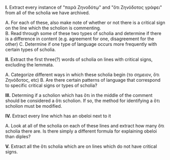 **I.** Extract every instance of "παρά Ζηνοδότῳ" and "ὅτι Ζηνόδοτος γράφει" from all of the scholia we have archived.   
  
  A. For each of these, also make note of whether or not there is a critical sign on the line which the scholion is commenting.  
  B. Read through some of these two types of scholia and determine if there is a difference in content (e.g. agreement for one, disagreement for the other)
  C. Determine if one type of language occurs more frequently with certain types of scholia.
  
**II.** Extract the first three(?) words of scholia on lines with critical signs, excluding the lemmata.

  A. Categorize different ways in which these scholia begin (το σημειον, ὅτι Ζηνόδοτος, etc)
  B. Are there certain patterns of language that correspond to specific critical signs or types of scholia?
  
**III.** Determing if a scholion which has ὅτι in the middle of the comment should be considered a ὅτι scholion. If so, the method for identifying a ὅτι scholion must be modified.

**IV.** Extract every line which has an obeloi next to it

  A. Look at all of the scholia on each of these lines and extract how many ὅτι scholia there are. Is there simply a different formula for explaining obeloi than diples?
  
  **V.** Extract all the ὅτι scholia which are on lines which do not have critical signs.
  
